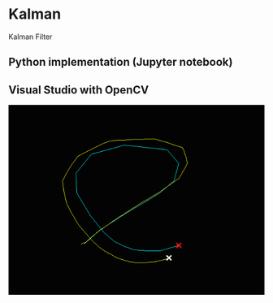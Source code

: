 # Kalman
Kalman Filter

## Python implementation (Jupyter notebook)
## Visual Studio with OpenCV
<img src='KFTest-OpenCV2410-VS10/Screenshots/Screenshot%202.png'/>